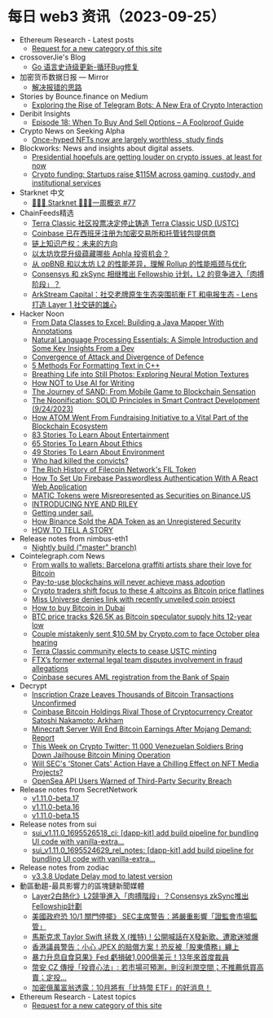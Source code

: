 # 每日 web3 资讯（2023-09-25）

- Ethereum Research - Latest posts
  - [Request for a new category of this site](https://ethresear.ch/t/request-for-a-new-category-of-this-site/16711/1)
- crossoverJie's Blog
  - [Go 语言史诗级更新-循环Bug修复](http://crossoverjie.top/2023/09/24/ob/go-loop-fix/)
- 加密货币数据日报 — Mirror
  - [解决报错的思路](https://mirror.xyz/qiaodong.eth/J2zTz9j5Qi8VLETD4lrHkAmfAYIpgUBUePFA4ZL5QnA)
- Stories by Bounce.finance on Medium
  - [Exploring the Rise of Telegram Bots: A New Era of Crypto Interaction](https://bouncefinance.medium.com/exploring-the-rise-of-telegram-bots-a-new-era-of-crypto-interaction-b5814b70ce75?source=rss-74b4e5aa79f6------2)
- Deribit Insights
  - [Episode 18: When To Buy And Sell Options – A Foolproof Guide](https://insights.deribit.com/deribit-live/episode-18-when-to-buy-and-sell-options-a-foolproof-guide/)
- Crypto News on Seeking Alpha
  - [Once-hyped NFTs now are largely worthless, study finds](https://seekingalpha.com/news/4014767-once-hyped-nfts-now-are-largely-worthless-study-finds?utm_source=feed_news_crypto&utm_medium=referral&feed_item_type=news)
- Blockworks: News and insights about digital assets.
  - [Presidential hopefuls are getting louder on crypto issues, at least for now](https://blockworks.co/news/crypto-issues-2024-presidential-candidates-vivek-ramaswamy)
  - [Crypto funding: Startups raise $115M across gaming, custody, and institutional services](https://blockworks.co/news/crypto-funding-startups-gaming-custody-institutional-services)
- Starknet 中文
  - [👩🏽‍🚀 Starknet 👨🏽‍🚀一周概览 #77](https://starknetzh.substack.com/p/starknet-77-9e8)
- ChainFeeds精选
  - [Terra Classic 社区投票决定停止铸造 Terra Classic USD (USTC)](https://www.theblock.co/post/252679/terra-classic-community-votes-to-stop-minting-terra-classic-usd-ustc)
  - [Coinbase 已在西班牙注册为加密交易所和托管钱包提供商](https://cointelegraph.com/news/coinbase-aml-registration-bank-of-spain)
  - [链上知识产权：未来的方向](https://mirror.xyz/0xD74554760Adc11bB290E28BA7fc07C33923693ef/zzm9SK50G_r7npmE1m5qEJ4RSJ91_9odZgIP9H6zOaI)
  - [以太坊坎昆升级蕴藏哪些 Aphla 投资机会？](https://twitter.com/0xNing0x/status/1705599284631187563)
  - [从 opBNB 和以太坊 L2 的性能差异，理解 Rollup 的性能瓶颈与优化](https://medium.com/@eternal1997L/%E4%BB%8Eopbnb%E5%92%8C%E4%BB%A5%E5%A4%AA%E5%9D%8Al2%E7%9A%84%E6%80%A7%E8%83%BD%E5%B7%AE%E5%BC%82%E6%9D%A5%E7%90%86%E8%A7%A3rollup%E7%9A%84%E7%93%B6%E9%A2%88%E4%B8%8E%E4%BC%98%E5%8C%96%E6%96%B9%E5%BC%8F-c08232ed7c4e)
  - [Consensys 和 zkSync 相继推出 Fellowship 计划，L2 的竞争进入「肉搏阶段」？](https://www.theblockbeats.info/news/45581)
  - [ArkStream Capital：社交老牌原生生态突围抗衡 FT 和电报生态 - Lens 打造 Layer 1 社交链的雄心](https://mp.weixin.qq.com/s?__biz=MzkwODIyNTQxMA==&mid=2247484359&idx=1&sn=68a01c09ff08e6c7456cdd081064b9c5&chksm=c0cc7d2af7bbf43c9ff99769cc175ba62dea13d60443cbdadae980733e047f085b7bea31f866#rd)
- Hacker Noon
  - [From Data Classes to Excel: Building a Java Mapper With Annotations](https://hackernoon.com/from-data-classes-to-excel-building-a-java-mapper-with-annotations?source=rss)
  - [Natural Language Processing Essentials: A Simple Introduction and Some Key Insights From a Dev](https://hackernoon.com/natural-language-processing-essentials-a-simple-introduction-and-some-key-insights-from-a-dev?source=rss)
  - [Convergence of Attack and Divergence of Defence](https://hackernoon.com/convergence-of-attack-and-divergence-of-defence?source=rss)
  - [5 Methods For Formatting Text in C++](https://hackernoon.com/5-methods-for-formatting-text-in-c?source=rss)
  - [Breathing Life into Still Photos: Exploring Neural Motion Textures](https://hackernoon.com/breathing-life-into-still-photos-exploring-neural-motion-textures?source=rss)
  - [How NOT to Use AI for Writing](https://hackernoon.com/how-not-to-use-ai-for-writing?source=rss)
  - [The Journey of SAND: From Mobile Game to Blockchain Sensation](https://hackernoon.com/the-journey-of-sand-from-mobile-game-to-blockchain-sensation?source=rss)
  - [The Noonification: SOLID Principles in Smart Contract Development (9/24/2023)](https://hackernoon.com/9-24-2023-noonification?source=rss)
  - [How ATOM Went From Fundraising Initiative to a Vital Part of the Blockchain Ecosystem](https://hackernoon.com/how-atom-went-from-fundraising-initiative-to-a-vital-part-of-the-blockchain-ecosystem?source=rss)
  - [83 Stories To Learn About Entertainment](https://hackernoon.com/83-stories-to-learn-about-entertainment?source=rss)
  - [65 Stories To Learn About Ethics](https://hackernoon.com/65-stories-to-learn-about-ethics?source=rss)
  - [49 Stories To Learn About Environment](https://hackernoon.com/49-stories-to-learn-about-environment?source=rss)
  - [Who had killed the convicts?](https://hackernoon.com/who-had-killed-the-convicts?source=rss)
  - [The Rich History of Filecoin Network's FIL Token](https://hackernoon.com/the-rich-history-of-filecoin-networks-fil-token?source=rss)
  - [How To Set Up Firebase Passwordless Authentication With A React Web Application](https://hackernoon.com/how-to-set-up-firebase-passwordless-authentication-with-a-react-web-application?source=rss)
  - [MATIC Tokens were Misrepresented as Securities on Binance.US](https://hackernoon.com/matic-tokens-were-misrepresented-as-securities-on-binanceus?source=rss)
  - [INTRODUCING NYE AND RILEY](https://hackernoon.com/introducing-nye-and-riley?source=rss)
  - [Getting under sail.](https://hackernoon.com/getting-under-sail?source=rss)
  - [How Binance Sold the ADA Token as an Unregistered Security](https://hackernoon.com/how-binance-sold-the-ada-token-as-an-unregistered-security?source=rss)
  - [HOW TO TELL A STORY](https://hackernoon.com/how-to-tell-a-story-iz7ewvf?source=rss)
- Release notes from nimbus-eth1
  - [Nightly build ("master" branch)](https://github.com/status-im/nimbus-eth1/releases/tag/nightly)
- Cointelegraph.com News
  - [From walls to wallets: Barcelona graffiti artists share their love for Bitcoin](https://cointelegraph.com/news/bitcoin-graffiti-crew-street-cyber-spreading-messages-about-btc)
  - [Pay-to-use blockchains will never achieve mass adoption](https://cointelegraph.com/news/pay-blockchains-will-never-achieve-mass-adoption)
  - [Crypto traders shift focus to these 4 altcoins as Bitcoin price flatlines](https://cointelegraph.com/news/bitcoin-price-flat-altcoins-chainlink-maker-arbitrum-theta-network)
  - [Miss Universe denies link with recently unveiled coin project](https://cointelegraph.com/news/miss-universe-denies-link-recently-unveiled-coin-project)
  - [How to buy Bitcoin in Dubai](https://cointelegraph.com/news/how-to-buy-bitcoin-in-dubai)
  - [BTC price tracks $26.5K as Bitcoin speculator supply hits 12-year low](https://cointelegraph.com/news/btc-price-bitcoin-speculator-supply-12-year-low)
  - [Couple mistakenly sent $10.5M by Crypto.com to face October plea hearing](https://cointelegraph.com/news/couple-mistakenly-sent-10-5-m-crypto-com-october-plea-hearing)
  - [Terra Classic community elects to cease USTC minting](https://cointelegraph.com/news/terra-classic-cease-ustc-minting)
  - [FTX’s former external legal team disputes involvement in fraud allegations](https://cointelegraph.com/news/ftx-former-law-firm-fraud-allegations)
  - [Coinbase secures AML registration from the Bank of Spain](https://cointelegraph.com/news/coinbase-aml-registration-bank-of-spain)
- Decrypt
  - [Inscription Craze Leaves Thousands of Bitcoin Transactions Unconfirmed](https://decrypt.co/198540/bitcoin-mempool-transactions-congestion-ordinals-inscriptions)
  - [Coinbase Bitcoin Holdings Rival Those of Cryptocurrency Creator Satoshi Nakamoto: Arkham](https://decrypt.co/198543/coinbase-bitcoin-holdings-rival-those-of-cryptocurrency-creator-satoshi-nakamoto-arkham)
  - [Minecraft Server Will End Bitcoin Earnings After Mojang Demand: Report](https://decrypt.co/198541/minecraft-server-end-bitcoin-earnings-after-mojang-demand-report)
  - [This Week on Crypto Twitter: 11,000 Venezuelan Soldiers Bring Down Jailhouse Bitcoin Mining Operation](https://decrypt.co/198536/this-week-on-crypto-twitter-11000-venezuelan-soldiers-bring-down-jailhouse-bitcoin-mining-operation)
  - [Will SEC's 'Stoner Cats' Action Have a Chilling Effect on NFT Media Projects?](https://decrypt.co/198124/will-sec-stoner-cats-action-chilling-effect-nft-media-projects)
  - [OpenSea API Users Warned of Third-Party Security Breach](https://decrypt.co/198496/opensea-api-users-warned-of-third-party-security-breach)
- Release notes from SecretNetwork
  - [v1.11.0-beta.17](https://github.com/scrtlabs/SecretNetwork/releases/tag/v1.11.0-beta.17)
  - [v1.11.0-beta.16](https://github.com/scrtlabs/SecretNetwork/releases/tag/v1.11.0-beta.16)
  - [v1.11.0-beta.15](https://github.com/scrtlabs/SecretNetwork/releases/tag/v1.11.0-beta.15)
- Release notes from sui
  - [sui_v1.11.0_1695526518_ci: [dapp-kit] add build pipeline for bundling UI code with vanilla-extra…](https://github.com/MystenLabs/sui/releases/tag/sui_v1.11.0_1695526518_ci)
  - [sui_v1.11.0_1695524629_rel_notes: [dapp-kit] add build pipeline for bundling UI code with vanilla-extra…](https://github.com/MystenLabs/sui/releases/tag/sui_v1.11.0_1695524629_rel_notes)
- Release notes from zodiac
  - [v3.3.8 Update Delay mod to latest version](https://github.com/gnosis/zodiac/releases/tag/v3.3.8)
- 動區動趨-最具影響力的區塊鏈新聞媒體
  - [Layer2白熱化》L2競爭進入「肉搏階段」？Consensys zkSync推出Fellowship計劃](https://www.blocktempo.com/the-war-of-layer-2-consensys-and-zksync-fellowship/)
  - [美國政府恐 10/1 關門停擺》 SEC主席警告：將嚴重影響「證監會市場監管」](https://www.blocktempo.com/us-government-shutdown-would-hobble-sec-oversight/)
  - [馬斯克求 Taylor Swift 拯救 X (推特)！公開喊話在X發新歌、遭歌迷噓爆](https://www.blocktempo.com/elon-musk-wants-taylor-swift-to-save-x/)
  - [香港議員警告：小心 JPEX 的賠償方案！恐反被「股東債務」纏上](https://www.blocktempo.com/jpex-dao-stakeholders-dividend-plan-is-risky/)
  - [暴力升息自食惡果》Fed 虧損破1,000億美元！13年來首度裁員](https://www.blocktempo.com/fed-to-cut-roughly-300-employees/)
  - [幣安 CZ 傳授「投資心法」: 若市場可預測，則沒利潤空間；不推薦低買高賣；定投…](https://www.blocktempo.com/cz-shares-investment-advice/)
  - [加密億萬富翁透露：10月將有「比特幣 ETF」的好消息！](https://www.blocktempo.com/bitcoin-etfs-may-have-good-news-in-october/)
- Ethereum Research - Latest topics
  - [Request for a new category of this site](https://ethresear.ch/t/request-for-a-new-category-of-this-site/16711)
